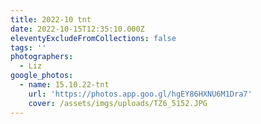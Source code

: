 ```yaml
---
title: 2022-10 tnt
date: 2022-10-15T12:35:10.000Z
eleventyExcludeFromCollections: false
tags: ''
photographers:
  - Liz
google_photos:
  - name: 15.10.22-tnt
    url: 'https://photos.app.goo.gl/hgEY86HXNU6M1Dra7'
    cover: /assets/imgs/uploads/TZ6_5152.JPG
---
```


